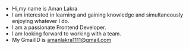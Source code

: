 - Hi,my name is Aman Lakra
- I am interested in learning and gaining knowledge and simultaneously enjoying whatever I do.
- I am a passionate Frontend Developer.
- I am looking forward to working with a team.
- My GmailID is amanlakra1111@gmail.com

<!---
AmanlakraHUB/AmanlakraHUB is a ✨ special ✨ repository because its `README.md` (this file) appears on your GitHub profile.
You can click the Preview link to take a look at your changes.
--->
